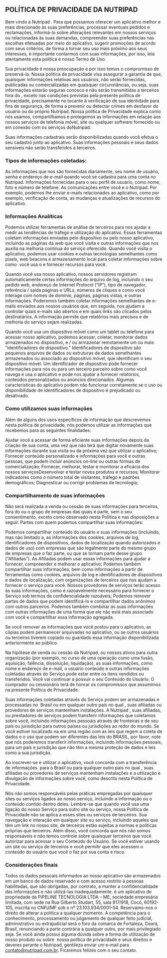 ## POLÍTICA DE PRIVACIDADE DA NUTRIPAD

Bem vindo a Nutripad . Para que possamos oferecer um aplicativo melhor e mais direcionado às suas preferências, processar eventuais pedidos e reclamações, informá-lo sobre alterações relevantes em nossos serviços ou relacionadas às suas demandas, compreender suas preferências nas escolhas efetuadas por meio do aplicativo, sugerir promoções de acordo com seus critérios, de forma a tornar seu uso mais próximo aos seus interesses, é importante contarmos com suas informações, por isso, leia atentamente esta política e nosso Termo de Uso.

Sua privacidade é nossa preocupação e por isso temos o compromisso de preservá-la. Nossa política de privacidade visa assegurar a garantia de que, quaisquer informações relativas aos usuários, não serão fornecidas, publicadas ou comercializadas em quaisquer circunstâncias, ou seja, suas informações estarão seguras conosco e não serão transmitidas a terceiros fora do​ , exceto nas condições previstas pela presente política de privacidade, precisamente no tocante à verificação de sua identidade para fins de segurança, de forma a prevenir ou detectar crimes em desfavor do usuário ou do próprio ​Nutripad. Nossa política de Privacidade explica como nós usamos, compartilhamos e protegemos as informações em relação aos nossos serviços de telefonia móvel, site ou qualquer software fornecido ou em conexão com os serviços do ​Nutripad.

Suas informações cadastrais serão disponibilizadas quando você efetua o seu cadastro junto ao aplicativo. Suas informações pessoais e seus dados sensíveis não serão transferidos a terceiros.

### Tipos de informações coletadas:

As informações que nos são fornecidas diariamente, seu nome de usuário, senha e endereço de e-mail quando você se cadastra para uma conta no ​ Nutripad.
Informações fornecidas para o seu perfil de usuário, como nome, foto e número de telefone.
As comunicações​ entre você e o Nutripad. Por exemplo, podemos lhe enviar e-mails relacionados ao aplicativo, como por exemplo, verificação de conta, as mudanças e atualizações de recursos do aplicativo.

### Informações Analíticas

Podemos utilizar ferramentas de análise de terceiros para nos ajudar a medir as tendências de tráfego e utilização do aplicativo. Essas ferramentas coletam informações enviadas pelo dispositivo ou pelo nosso aplicativo, incluindo as páginas da web que você visita e outras informações que nos auxilia na melhoria contínua do serviço oferecido. Quando você visita o aplicativo, podemos usar cookies e outras tecnologias semelhantes como pixels, web beacons e armazenamento local para coletar informações sobre como ​ você usa o e fornecer recursos para você.

Quando você usa nosso aplicativo, nossos servidores registram automaticamente certas informações do arquivo de log, incluindo o seu pedido web, endereço de Internet Protocol (“IP”), tipo de navegador, referência / saída páginas e URLs, números de cliques e como você interage com nomes de domínio, páginas, páginas vistas, e outras informações. Poderemos também coletar informações semelhantes de e-mails enviados aos nossos usuários que, em seguida, nos ajudam a controlar quais e-mails são abertos e em quais links são clicados pelos destinatários. A informação permite que relatórios mais precisos e de melhoria do serviço sejam realizadas.

Quando você usa um dispositivo móvel como um tablet ou telefone para acessar nosso aplicativo, podemos acessar, coletar, monitorar dados armazenados no dispositivo, e / ou armazenar remotamente um ou mais “identificadores de dispositivo.” Identificadores de dispositivo são pequenos arquivos de dados ou estruturas de dados semelhantes armazenados ou associado ao dispositivo móvel, que identificam o seu dispositivo móvel. Um identificador de dispositivo pode fornecer informações para nós ou para um terceiro parceiro sobre como você navega e usa o aplicativo e pode nos ajudar a fornecer relatórios, conteúdos personalizados ou anúncios direcionados. Algumas características do aplicativo podem não funcionar corretamente se o uso ou disponibilidade de identificadores de dispositivo é prejudicado ou desativado.

### Como utilizamos suas informações

Além de alguns dos usos específicos de informação que descrevemos nesta política de privacidade, nós podemos utilizar as informações que recebemos para as seguintes finalidades:

Ajudar você a acessar de forma eficiente suas informações depois da criação de sua conta, uma vez que não terá que digitar novamente suas informações durante sua visita ou da próxima vez que utilizar o aplicativo;
Fornecer conteúdo personalizado e informações para você e outras pessoas, que podem incluir anúncios on-line ou outras formas de comercialização;
Fornecer, melhorar, testar e monitorar a eficácia dos nossos serviçosDesenvolver e testar novos produtos e recursos;
Monitorar indicadores como o número total de visitantes, tráfego e padrões demográficos;
Diagnosticar ou corrigir problemas de tecnologia;

### Compartilhamento de suas informações

Não será realizada a venda ou cessão de suas informações para terceiros, fora do ou o grupo de empresas das quais é parte, sem o seu consentimento, exceto como observado nesta Política e nas disposições a seguir. Partes com quem podemos compartilhar suas informações: 

Podemos compartilhar conteúdo do usuário e suas informações (incluindo, mas não limitado a, as informações dos cookies, arquivos de log, identificadores de dispositivos, dados de localização quando autorizados e dados de uso) com empresas que são legalmente parte do mesmo grupo de empresas que o faz parte, ou que se tornam parte desse grupo (“Afiliadas”). As Afiliadas podem usar essas informações para ajudar a fornecer, compreender e melhorar o aplicativo;
Podemos também compartilhar suas informações, bem como informações a partir de ferramentas como cookies, arquivos de log e identificadores de dispositivos e dados de localização, com organizações de terceiros que nos ajudam a fornecer o serviço para você. Nossos provedores de serviços terão acesso às suas informações, como é razoavelmente necessário para fornecer o Serviço sob termos de confidencialidade razoáveis;
Podemos remover partes de dados que podem identificá-lo e compartilhar dados anônimos com outros parceiros. Podemos também combinar as suas informações com outras informações de uma forma que ele não está mais associado com você e compartilhar essa informação agregada.

Se você remover as informações que você postou para o aplicativo, as cópias podem permanecer arquivadas no aplicativo, ou se outros usuários ou terceiros tiverem copiado ou guardado essa informação disponibilizada anteriormente ao público.

Na hipótese de venda ou cessão da Nutripad, ou nossos ativos para outra organização (por exemplo, no curso de uma operação como uma fusão, aquisição, falência, dissolução, liquidação), as suas informações, como nome e endereço de e-mail, o usuário conteúdo e outras informações coletadas através do Serviço pode estar entre os itens vendidos ou transferidos. Você vai continuar a possuir o seu Conteúdo do Usuário. O comprador ou cessionário terá de honrar os compromissos que assumimos na presente Política de Privacidade.

Suas informações coletadas através do Serviço podem ser armazenadas e processadas no ​ Brasil ou em qualquer outro país no qual , suas afiliadas ou provedores de serviços mantenham instalações. ​A Nutripad , suas afiliadas, ou prestadores de serviços podem transferir informações que coletamos sobre você, incluindo informações pessoais através de fronteiras e de seu país ou jurisdição para outros países ou jurisdições ao redor do mundo. Se você estiver localizado na em uma região com as leis que regem a coleta de dados e o uso que podem ser diferentes das leis do BRASIL, por favor, note que nós poderemos transferir informações, incluindo informações pessoais, para um país e jurisdição que não têm a mesma proteção de dados e leis como a sua jurisdição.

Ao inscrever-se e utilizar o aplicativo, você concorda com a transferência de informações ​ para o Brasil ou para qualquer outro país no qual , suas afiliadas ou provedores de serviços mantenham instalações e a utilização e divulgação de informações sobre você, como descrito nesta Política de Privacidade.

Nós não somos responsáveis pelas práticas empregadas por quaisquer sites ou serviços ligados ao nosso serviço, incluindo a informação ou o conteúdo contido dentro deles. Lembre-se que quando você usa uma ligação do nosso Serviço para outro site ou serviço, nossa Política de Privacidade não se aplica a esses sites ou serviços de terceiros. Sua navegação e interação em qualquer site ou serviço, incluindo aqueles que têm um link no nosso site, de terceiros estão sujeitas a normas e políticas próprias que terceiros. Além disso, você concorda que nós não somos responsáveis e não temos controle sobre quaisquer terceiros que você autorizar para acessar o seu Conteúdo do Usuário. Se você estiver usando um site ou serviço de terceiros e você permitir que eles acessem o conteúdo do usuário que você o faz por sua conta e risco.

### Considerações finais

Todos os dados pessoais informados ao nosso aplicativo são armazenados em um banco de dados reservado e com acesso restrito à pessoas habilitadas, que são obrigadas, por contrato, a manter a confidencialidade das informações e não utilizá-las inadequadamente. é um aplicativo de propriedade da ​PIPELINE TECNOLOGIA LTDA – ME, sociedade empresária limitada, com sede na ​Rua Gilberto Studart, 55, sala 917/918​, Cocó, 60192-105​​, inscrita no CNPJ/MF sob o nº 23.103.934/0001-54​. Reservamo-nos o direito de alterar a política a qualquer momento. A competência para o conhecimento, processamento ou julgamento de qualquer feito judicial, administrativo ou extrajudicial será o foro da comarca de ​Fortaleza, Ceará​, Brasil, renunciando a parte contrária a qualquer outro, por mais privilegiado seja. Se você ainda possui alguma dúvida sobre a forma de utilização de nosso produto ou sobre ​ nossa política de privacidade e seus direitos e deveres perante o Nutripad, gentileza enviar um e-mail para ​contato@nutripad.com.br. Ficaremos felizes com o seu contato.
